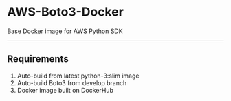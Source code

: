 # AWS-Boto3-Docker
Base Docker image for AWS Python SDK

***
## Requirements
1. Auto-build from latest python-3:slim image
2. Auto-build Boto3 from develop branch
3. Docker image built on DockerHub
